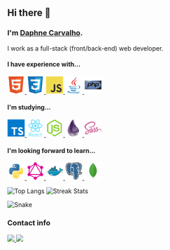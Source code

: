 ## Hi there 👋

### I'm [Daphne Carvalho](https://www.linkedin.com/in/daphnecarvalho/).

I work as a full-stack (front/back-end) web developer.

#### I have experience with...

<a href="https://developer.mozilla.org/pt-BR/docs/Web/HTML" target="_blank" rel="noreferrer">
  <img 
    src="https://raw.githubusercontent.com/devicons/devicon/master/icons/html5/html5-original.svg"
    alt="html5"
    width="40"
    height="40"
  />
</a>

<a href="https://www.w3.org/Style/CSS/" target="_blank" rel="noreferrer">
  <img 
    src="https://raw.githubusercontent.com/devicons/devicon/master/icons/css3/css3-original.svg"
    alt="css3"
    width="40"
    height="40"
  />
</a>

<a href="https://www.javascript.com/" target="_blank" rel="noreferrer">
  <img 
    src="https://raw.githubusercontent.com/devicons/devicon/master/icons/javascript/javascript-original.svg"
    alt="javascript"
    width="40"
    height="40"
  >
</a>

<a href="https://www.java.com/pt-BR/" target="_blank" rel="noreferrer">
  <img
    src="https://raw.githubusercontent.com/devicons/devicon/master/icons/java/java-original.svg"
    alt="java"
    width="40"
    height="40"
  />
</a>

<a href="https://www.php.net/" target="_blank" rel="noreferrer">
  <img
    src="https://raw.githubusercontent.com/devicons/devicon/master/icons/php/php-original.svg"
    alt="php"
    width="40"
    height="40"
  />
</a>

#### I'm studying...

<a href="https://www.typescriptlang.org/" target="_blank" rel="noreferrer">
  <img
    src="https://raw.githubusercontent.com/devicons/devicon/master/icons/typescript/typescript-original.svg"
    alt="typescript"
    width="40"
    height="40"
  />
</a>

<a href="https://reactjs.org/" target="_blank" rel="noreferrer">
  <img
    src="https://raw.githubusercontent.com/devicons/devicon/master/icons/react/react-original-wordmark.svg"
    alt="react"
    width="40"
    height="40"
  />
</a>

<a href="https://nodejs.org" target="_blank" rel="noreferrer">
  <img
    src="https://raw.githubusercontent.com/devicons/devicon/master/icons/nodejs/nodejs-original.svg"
    alt="nodejs"
    width="40"
    height="40"
  />
</a>

<a href="https://elixir-lang.org/" target="_blank" rel="noreferrer">
  <img
    src="https://raw.githubusercontent.com/devicons/devicon/master/icons/elixir/elixir-original.svg"
    alt="elixir"
    width="40"
    height="40"
  />
</a>

<a href="https://sass-lang.com/" target="_blank" rel="noreferrer">
  <img 
    src="https://raw.githubusercontent.com/devicons/devicon/master/icons/sass/sass-original.svg"
    alt="sass"
    width="40"
    height="40"
  />
</a>

#### I'm looking forward to learn...

<a href="https://www.python.org/" target="_blank" rel="noreferrer">
  <img
    src="https://raw.githubusercontent.com/devicons/devicon/master/icons/python/python-original.svg"
    alt="python"
    width="40"
    height="40"
  />
</a>

<a href="https://graphql.org/" target="_blank" rel="noreferrer">
  <img
    src="https://raw.githubusercontent.com/github/explore/5c058a388828bb5fde0bcafd4bc867b5bb3f26f3/topics/graphql/graphql.png "
    alt="graphql"
    width="40"
    height="40"
  />
</a>

<a href="https://www.docker.com/" target="_blank" rel="noreferrer">
  <img
    src="https://raw.githubusercontent.com/devicons/devicon/master/icons/docker/docker-original.svg"
    alt="docker"
    width="40"
    height="40"
  />
</a>

<a href="https://www.postgresql.org/" target="_blank" rel="noreferrer">
  <img
    src="https://raw.githubusercontent.com/devicons/devicon/master/icons/postgresql/postgresql-original.svg"
    alt="postgresql"
    width="40"
    height="40"
  />
</a>

<a href="https://www.mongodb.com/" target="_blank" rel="noreferrer">
  <img
    src="https://raw.githubusercontent.com/devicons/devicon/master/icons/mongodb/mongodb-original.svg"
    alt="mongodb"
    width="40"
    height="40"
  />
</a>


![Top Langs](https://github-readme-stats.vercel.app/api/top-langs/?username=daphnecarvalho&hide_border=true&locale=en&layout=compact&langs_count=10&hide=shell&theme=dracula)
![Streak Stats](http://github-readme-streak-stats.herokuapp.com?user=daphnecarvalho&theme=dracula&hide_border=true&date_format=j%20M%5B%20Y%5D)

![Snake](https://github.com/daphnecarvalho/daphnecarvalho/blob/output/github-contribution-grid-snake.svg)

### Contact info

<a href="https://www.linkedin.com/in/daphnecarvalho/" target="_blank">
  <img 
    src="https://img.shields.io/badge/-daphnecarvalho-blue?style=flat-square&logo=Linkedin&logoColor=white&link=https://www.linkedin.com/in/daphnecarvalho/" 
    target="_blank" 
    height="25"
  />
</a>

<a href="mailto:talk@daphnecarvalho.dev" target="_blank">
  <img 
    src="https://img.shields.io/badge/-talk@daphnecarvalho.dev-c14438?style=flat-square&logo=Gmail&logoColor=white&link=mailto:talk@daphnecarvalho.dev)" 
    target="_blank" 
    height="25"
  />
</a>

<!-- 
- 🔭 I’m currently working on ...
- 👯 I’m looking to collaborate on ...
- 🤔 I’m looking for help with ...
- 💬 Ask me about ...
- 😄 Pronouns: ...
- ⚡ Fun fact: ...
-->
